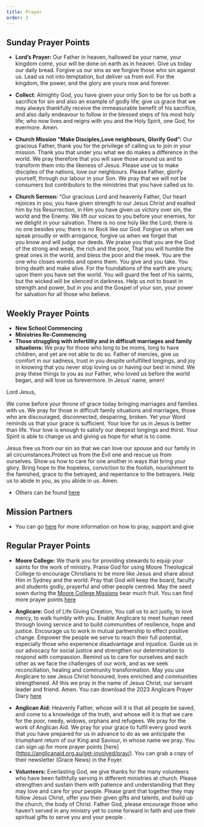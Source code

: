```yaml
---
title: Prayer
order: 3
---
```


## Sunday Prayer Points

- **Lord’s Prayer:** Our Father in heaven, hallowed be your name, your kingdom come, your will be done on earth as in heaven. Give us today our daily bread. Forgive us our sins as we forgive those who sin against us. Lead us not into temptation, but deliver us from evil. For the kingdom, the power, and the glory are yours now and forever.
- **Collect**: Almighty God, you have given your only Son to be for us both a sacrifice for sin and also an example of godly life; give us grace that we may always thankfully receive the immeasurable benefit of his sacrifice, and also daily endeavour to follow in the blessed steps of his most holy life; who now lives and reigns with you and the Holy Spirit, one God, for evermore. Amen.
- **Church Mission “Make Disciples,Love neighbours, Glorify God”:** Our gracious Father, thank you for the privilege of calling us to join in your mission. Thank you that under you what we do makes a difference in the world. We pray therefore that you will save those around us and to transform them into the likeness of Jesus. Please use us to make disciples of the nations, love our neighbours. Please Father, glorify yourself, through our labour in your Son. We pray that we will not be consumers but contributors to the ministries that you have called us to. 

- **Church Sermon:** “Our gracious Lord and heavenly Father, 
Our heart rejoices in you; you have given strength to our Jesus Christ and exalted him by his Resurrection, 
in Him you have given us victory over sin, the world and the Enemy. 
We lift our voices to you before your enemies, for we delight in your salvation. 
There is no one holy like the Lord; there is no one besides you; there is no Rock like our God. 
Forgive us when we speak proudly or with arrogance, forgive us when we forget that  
you know and will judge our deeds. 
We praise you that you are the God of the strong and weak, the rich and the poor, 
That you will humble the great ones in the world, and bless the poor and the meek. 
You are the one who closes wombs and opens them. 
You give and you take. You bring death and make alive. 
For the foundations of the earth are yours; upon them you have set the world. 
You will guard the feet of his saints, but the wicked will be silenced in darkness. 
Help us not to boast in strength and power, but in you and the Gospel of your son, your power for salvation for all those who believe. 


 

## Weekly Prayer Points

- **New School Commencing**
- **Ministries Re-Commencing** 
- **Those struggling with infertility and in difficult marriages and family situations:** 
We pray for those who long to be moms, long to have children, and yet are not able to do so.
Father of mercies, give us comfort in our sadness, trust in you despite unfulfilled longings,
and joy in knowing that you never stop loving us or having our best in mind. We pray these things to you as our Father, who loved us before the world began, and will love us forevermore.
In Jesus’ name, amen!

Lord Jesus, 

We come before your throne of grace today bringing marriages and families with us. We pray for those in difficult family situations and marriages, those who are discouraged, disconnected, despairing, broken. Yet your Word reminds us that your grace is sufficient. Your love for us in Jesus is better than life. Your love is enough to satisfy our deepest longings and thirst. Your Spirit is able to change us and giving us hope for what is to come. 

Jesus free us from our sin so that we can love our spouse and our family in all circumstances.Protect us from the Evil one and rescue us from ourselves. Show us how to care for one another in ways that bring your glory. Bring hope to the hopeless, conviction to the foolish, nourishment to the famished, grace to the betrayed, and repentance to the betrayers. Help us to abide in you, as you abide in us. Amen. 

- Others can be found [here](https://stgeorgeshurstville.org.au/prayer)


## Mission Partners

- You can go [here](https://stgeorgeshurstville.org.au/mission-partners) for more information on how to pray, support and give 

## Regular Prayer Points

- **Moore College:** We thank you for providing stewards to equip your saints for the work of ministry. Praise God for using Moore Theological College to encourage Christians to be more like Jesus and share about Him in Sydney and the world. Pray that God will keep the board, faculty and students godly, prayerful and other people centred. May the seed sown during the [Moore College Missions](https://moore.edu.au/missions) bear much fruit. You can find more prayer points [here](https://moore.edu.au/support-moore/prayer-points/)

- **Anglicare:** God of Life Giving Creation, You call us to act justly, to love mercy, to walk humbly with you. Enable Anglicare to meet human need through loving service and to build communities of resilience, hope and justice. Encourage us to work in mutual partnership to effect positive change. Empower the people we serve to reach their full potential, especially those who experience disadvantage and injustice. Guide us in our advocacy for social justice and strengthen our determination to respond with compassion. Remind us to care for ourselves and each other as we face the challenges of our work, and as we seek reconciliation, healing and community transformation. May you use Anglicare to see Jesus Christ honoured, lives enriched and communities strengthened. All this we pray in the name of Jesus Christ, our servant leader and friend. Amen. You can download the 2023 Anglicare Prayer Diary [here](https://www.anglicare.org.au/about-us/ministry-partnerships/prayer-diary/)

- **Anglican Aid:** Heavenly Father, whose will it is that all people be saved, and come to a knowledge of the truth, and whose will it is that we care for the poor, needy, widows, orphans and refugees. We pray for the work of Anglican Aid. We pray for your grace to fulfil every good work that you have prepared for us in advance to do as we anticipate the triumphant return of our King and Saviour, in whose name we pray. You can sign up for more prayer points [here] (https://anglicanaid.org.au/get-involved/pray/). You can grab a copy of their newsletter (Grace News) in the Foyer.  

- **Volunteers:** Everlasting God, we give thanks for the many volunteers who have been faithfully serving in different ministries at church. Please strengthen and sustain them with patience and understanding that they may love and care for your people. Please grant that together they may follow Jesus Christ, offer you their given gifts and talents, and build up the church, the body of Christ. Father God, please encourage those who haven’t served in any ministry yet to come forward in faith and use their spiritual gifts to serve you and your people .
